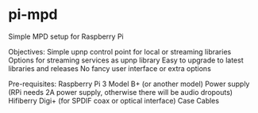 # pi-mpd
Simple MPD setup for Raspberry Pi

Objectives:
  Simple upnp control point for local or streaming libraries
  Options for streaming services as upnp library
  Easy to upgrade to latest libraries and releases
  No fancy user interface or extra options

Pre-requisites:
  Raspberry Pi 3 Model B+ (or another model)
  Power supply (RPi needs 2A power supply, otherwise there will be audio dropouts)
  Hifiberry Digi+ (for SPDIF coax or optical interface)
  Case 
  Cables
